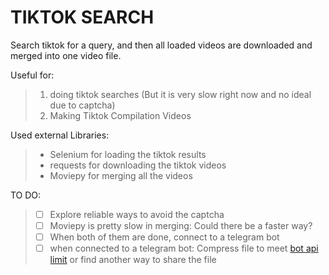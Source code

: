 # TIKTOK SEARCH

Search tiktok for a query, and then all loaded videos are downloaded and merged into one video file.

Useful for:
> 1. doing tiktok searches (But it is very slow right now and no ideal due to captcha)
> 2. Making Tiktok Compilation Videos

Used external Libraries:
> - Selenium for loading the tiktok results
> - requests for downloading the tiktok videos
> - Moviepy for merging all the videos

TO DO:
> - [ ] Explore reliable ways to avoid the captcha
> - [ ] Moviepy is pretty slow in merging: Could there be a faster way?
> - [ ] When both of them are done, connect to a telegram bot
> - [ ] when connected to a telegram bot: Compress file to meet [bot api limit](https://core.telegram.org/bots/faq#how-do-i-upload-a-large-file) or find another way to share the file

